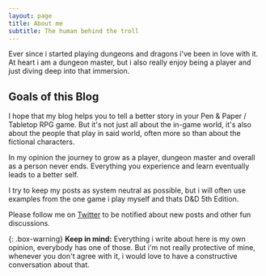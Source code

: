 ```yaml
---
layout: page
title: About me
subtitle: The human behind the troll
---
```


Ever since i started playing dungeons and dragons i've been in love with it. At heart i am a dungeon master, but i also really enjoy being a player and just diving deep into that immersion.

## Goals of this Blog
I hope that my blog helps you to tell a better story in your Pen & Paper / Tabletop RPG game. But it's not just all about the in-game world, it's also about the people that play in said world, often more so than about the fictional characters. 

In my opinion the journey to grow as a player, dungeon master and overall as a person never ends. Everything you experience and learn eventually leads to a better self.

I try to keep my posts as system neutral as possible, but i will often use examples from the one game i play myself and thats D&D 5th Edition.

Please follow me on [Twitter](https://twitter.com/TaleTellTroll) to be notified about new posts and other fun discussions.

{: .box-warning}
**Keep in mind:** Everything i write about here is my own opinion, everybody has one of those. But i'm not really protective of mine, whenever you don't agree with it, i would love to have a constructive conversation about that. 
